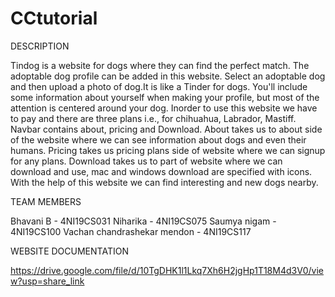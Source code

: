 # CCtutorial

DESCRIPTION

Tindog is a website for dogs where they can find the perfect match. The adoptable dog profile can be added in this website. Select an adoptable dog and then upload a photo of dog.It is like a Tinder for dogs. You'll include some information about yourself when making your profile, but most of the attention is centered around your dog. Inorder to use this website we have to pay and there are three plans i.e., for chihuahua, Labrador, Mastiff. Navbar contains about, pricing and Download. About takes us to about side of the website where we can see information about dogs and even their humans. Pricing takes us pricing plans side of website where we can signup for any plans. Download takes us to part of website where we can download and use, mac and windows download are specified with icons. With the help of this website we can find interesting and new dogs nearby.

TEAM MEMBERS

Bhavani B - 4NI19CS031 Niharika - 4NI19CS075 Saumya nigam - 4NI19CS100 Vachan chandrashekar mendon - 4NI19CS117

WEBSITE DOCUMENTATION

https://drive.google.com/file/d/10TgDHK1l1Lkq7Xh6H2jgHp1T18M4d3V0/view?usp=share_link

